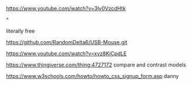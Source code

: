 https://www.youtube.com/watch?v=3ly0VzcdHtk

^

literally free

https://github.com/RandomDelta6/USB-Mouse.git


https://www.youtube.com/watch?v=xvz8KjCpdLE





https://www.thingiverse.com/thing:4727172
compare and contrast models





https://www.w3schools.com/howto/howto_css_signup_form.asp
danny
